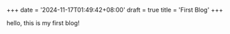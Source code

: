 +++
date = '2024-11-17T01:49:42+08:00'
draft = true
title = 'First Blog'
+++

hello, this is my first blog!